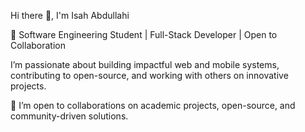 Hi there 👋, I'm Isah Abdullahi

🚀 Software Engineering Student | Full-Stack Developer | Open to Collaboration

I’m passionate about building impactful web and mobile systems, contributing to open-source, and working with others on innovative projects.

🤝 I’m open to collaborations on academic projects, open-source, and community-driven solutions.
